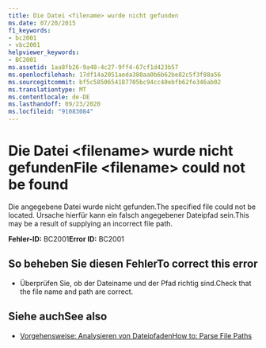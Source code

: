 ```yaml
---
title: Die Datei <filename> wurde nicht gefunden
ms.date: 07/20/2015
f1_keywords:
- bc2001
- vbc2001
helpviewer_keywords:
- BC2001
ms.assetid: 1aa8fb26-9a48-4c27-9ff4-67cf1d423b57
ms.openlocfilehash: 17df14a2051aeda380aa0b6b62be82c5f3f88a56
ms.sourcegitcommit: bf5c5850654187705bc94cc40ebfb62fe346ab02
ms.translationtype: MT
ms.contentlocale: de-DE
ms.lasthandoff: 09/23/2020
ms.locfileid: "91083084"
---
```

# <a name="file-filename-could-not-be-found"></a><span data-ttu-id="bd4fe-102">Die Datei \<filename> wurde nicht gefunden</span><span class="sxs-lookup"><span data-stu-id="bd4fe-102">File \<filename> could not be found</span></span>

<span data-ttu-id="bd4fe-103">Die angegebene Datei wurde nicht gefunden.</span><span class="sxs-lookup"><span data-stu-id="bd4fe-103">The specified file could not be located.</span></span> <span data-ttu-id="bd4fe-104">Ursache hierfür kann ein falsch angegebener Dateipfad sein.</span><span class="sxs-lookup"><span data-stu-id="bd4fe-104">This may be a result of supplying an incorrect file path.</span></span>  
  
 <span data-ttu-id="bd4fe-105">**Fehler-ID:** BC2001</span><span class="sxs-lookup"><span data-stu-id="bd4fe-105">**Error ID:** BC2001</span></span>  
  
## <a name="to-correct-this-error"></a><span data-ttu-id="bd4fe-106">So beheben Sie diesen Fehler</span><span class="sxs-lookup"><span data-stu-id="bd4fe-106">To correct this error</span></span>  
  
- <span data-ttu-id="bd4fe-107">Überprüfen Sie, ob der Dateiname und der Pfad richtig sind.</span><span class="sxs-lookup"><span data-stu-id="bd4fe-107">Check that the file name and path are correct.</span></span>  
  
## <a name="see-also"></a><span data-ttu-id="bd4fe-108">Siehe auch</span><span class="sxs-lookup"><span data-stu-id="bd4fe-108">See also</span></span>

- [<span data-ttu-id="bd4fe-109">Vorgehensweise: Analysieren von Dateipfaden</span><span class="sxs-lookup"><span data-stu-id="bd4fe-109">How to: Parse File Paths</span></span>](../developing-apps/programming/drives-directories-files/how-to-parse-file-paths.md)
